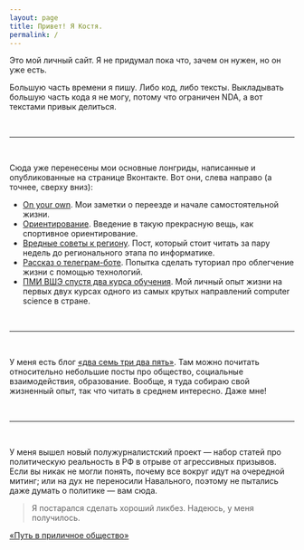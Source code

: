 ```yaml
---
layout: page
title: Привет! Я Костя.
permalink: /
---
```


Это мой личный сайт. Я не придумал пока что, зачем он нужен, но он уже есть.

Большую часть времени я пишу. Либо код, либо тексты. Выкладывать большую часть кода я не могу, потому что ограничен NDA, а вот текстами привык делиться.
<!-- 
<br>
<hr>
<br>

Я долго думал, как сделать хорошее резюме. Решил сделать короткую и длинную версию. Длинная версия в моей голове гораздо больше похожа на профессиональную автобиографию, нежели на резюме. Чтож, так тому и быть.

Короткое резюме: [тык](/cv)

Долгое резюме: [еще не дошли руки](/cv) -->

<br>
<hr>
<br>

Сюда уже перенесены мои основные лонгриды, написанные и опубликованные на странице Вконтакте. Вот они, слева направо (а точнее, сверху вниз):

* [On your own](/on-your-own). Мои заметки о переезде и начале самостоятельной жизни.
* [Ориентирование](/orienteering). Введение в такую прекрасную вещь, как спортивное ориентирование.
* [Вредные советы к региону](/region-is-coming). Пост, который стоит читать за пару недель до регионального этапа по информатике.
* [Рассказ о телеграм-боте](/tgbot-guide). Попытка сделать туториал про облегчение жизни с помощью технологий.
* [ПМИ ВШЭ спустя два курса обучения](/two-year-ami). Мой личный опыт жизни на первых двух курсах одного из самых крутых направлений computer science в стране.

<br>
<hr>
<br>

У меня есть блог [«два семь три два пять»](https://t.me/blog_27325). Там можно почитать относительно небольшие посты про общество, социальные взаимодействия, образование. Вообще, я туда собираю свой жизненный опыт, так что читать в среднем интересно. Даже мне!

<br>
<hr>
<br>

У меня вышел новый полужурналистский проект — набор статей про политическую реальность в РФ в отрыве от агрессивных призывов. Если вы никак не могли понять, почему все вокруг идут на очередной митинг; или на дух не переносили Навального, поэтому не пытались даже думать о политике — вам сюда.

> Я постарался сделать хороший ликбез. Надеюсь, у меня получилось.

[«Путь в приличное общество»](/politics)